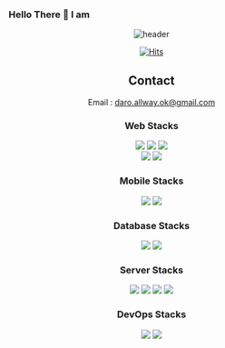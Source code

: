 ### Hello There 👋  I am  

<div align="center">
 
![header](https://capsule-render.vercel.app/api?type=waving&color=gradient&height=300&section=header&text=DARO_FE__&fontSize=90)

[![Hits](https://hits.seeyoufarm.com/api/count/incr/badge.svg?url=https%3A%2F%2Fgithub.com%2Fhttps%3A%2F%2Fgithub.com%2Fehdrms785%2Fhit-counter&count_bg=%2350678C&title_bg=%23555555&icon=github.svg&icon_color=%23FFF5F5&title=hits&edge_flat=true)](https://hits.seeyoufarm.com)

## Contact
 Email : daro.allway.ok@gmail.com

### Web Stacks

<img src="https://img.shields.io/badge/React-20232A?style=for-the-badge&logo=react&logoColor=61DAFB"/></a>
<img src="https://img.shields.io/badge/javascript-orange?style=for-the-badge&logo=javascript&logoColor=white"/></a>
<img src="https://img.shields.io/badge/redux-%23593d88.svg?style=for-the-badge&logo=redux&logoColor=white"/></a>
</br>
<img src="https://img.shields.io/badge/styled--components-DB7093?style=for-the-badge&logo=styled-components&logoColor=white"/></a>
<img src="https://img.shields.io/badge/typescript-%23007ACC.svg?style=for-the-badge&logo=typescript&logoColor=white"/>

### Mobile Stacks

<img src="https://img.shields.io/badge/Flutter-%2302569B?style=for-the-badge&logo=Flutter&logoColor=white"/>
<img src="https://img.shields.io/badge/mobx-%23FF9955?style=for-the-badge&logo=mobx&logoColor=white"/>



### Database Stacks

<img src="https://img.shields.io/badge/PostgreSQL-316192?style=for-the-badge&logo=postgresql&logoColor=white"/></a>
<img src="https://img.shields.io/badge/firebase-ffca28?style=for-the-badge&logo=firebase&logoColor=black"/>

### Server Stacks

<img src="https://img.shields.io/badge/GraphQl-E10098?style=for-the-badge&logo=graphql&logoColor=white"/></a>
<img src="https://img.shields.io/badge/node.js-6DA55F?style=for-the-badge&logo=node.js&logoColor=white" /></a>
<img src="https://img.shields.io/badge/Nginx-009639?style=for-the-badge&logo=nginx&logoColor=white" />
<img src="https://img.shields.io/badge/Prisma-%232D3748?style=for-the-badge&logo=prisma&logoColor=white" />
  
### DevOps Stacks

 <img src="https://img.shields.io/badge/AWS-%23FF9900.svg?style=for-the-badge&logo=amazon-aws&logoColor=white" /></a>
 <img src="https://img.shields.io/badge/GoogleCloud-%234285F4.svg?style=for-the-badge&logo=google-cloud&logoColor=white" />
</div>
